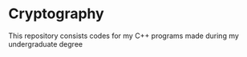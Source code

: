 # Cryptography
This repository consists codes for my C++ programs made during my undergraduate degree
